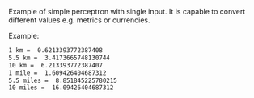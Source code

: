 Example of simple perceptron with single input. It is capable to convert different values e.g. metrics or currencies.

Example:

```bash
1 km =  0.6213393772387408
5.5 km =  3.4173665748130744
10 km =  6.213393772387407
1 mile =  1.609426404687312
5.5 miles =  8.851845225780215
10 miles =  16.09426404687312
```
